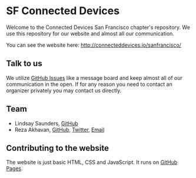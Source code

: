 # SF Connected Devices

Welcome to the Connected Devices San Francisco chapter's repository. We use
this repository for our website and almost all our communication.

You can see the website here: http://connecteddevices.io/sanfrancisco/


## Talk to us

We utilize [GitHub
Issues](https://github.com/connected-devices/sanfrancisco/issues) like a
message board and keep almost all of our communication in the open. If for any
reason you need to contact an organizer privately you may contact us directly.


## Team

 - Lindsay Saunders, [GitHub](http://github.com/lrsaunders/)
 - Reza Akhavan, [GitHub](https://github.com/jedireza/),
   [Twitter](https://twitter.com/jedireza/), [Email](mailto:jedireza@gmail.com)


## Contributing to the website

The website is just basic HTML, CSS and JavaScript. It runs on [GitHub
Pages](https://pages.github.com/).
